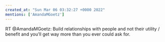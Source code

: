 ```yaml
---
created_at: "Sun Mar 06 03:32:27 +0000 2022"
mentions: ['AmandaMGoetz']
---
```


RT @AmandaMGoetz: Build relationships with people and not their utility / benefit and you’ll get way more than you ever could ask for.